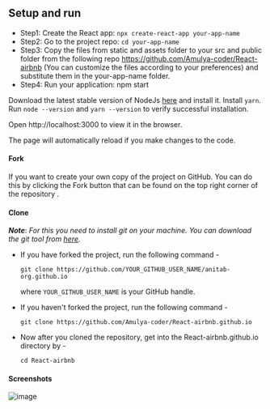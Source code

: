 ## Setup and run

- Step1: Create the React app: `npx create-react-app your-app-name`
- Step2: Go to the project repo: `cd your-app-name`
- Step3: Copy the files from static and assets folder to your src and public folder from the following repo https://github.com/Amulya-coder/React-airbnb (You can customize the files according to your preferences) and substitute them in the your-app-name folder.
- Step4: Run your application: npm start

Download the latest stable version of NodeJs [here](https://nodejs.org/en/download/) and install it. Install `yarn`. Run `node --version` and `yarn --version` to verify successful installation.

Open http://localhost:3000 to view it in the browser.

The page will automatically reload if you make changes to the code.

#### Fork

If you want to create your own copy of the project on GitHub. You can do this by clicking the Fork button that can be found on the top right corner of the repository 
.

#### Clone

_**Note**_: _For this you need to install git on your machine. You can download the git tool from [here](https://git-scm.com/downloads)._

- If you have forked the project, run the following command -

  `git clone https://github.com/YOUR_GITHUB_USER_NAME/anitab-org.github.io`

  where `YOUR_GITHUB_USER_NAME` is your GitHub handle.

- If you haven't forked the project, run the following command -

  `git clone https://github.com/Amulya-coder/React-airbnb.github.io`

- Now after you cloned the repository, get into the React-airbnb.github.io directory by -

  `cd React-airbnb`

#### Screenshots
![image](https://user-images.githubusercontent.com/66437295/154972231-e826d9b8-1c5e-42cb-a847-0ae6107568d7.png)
